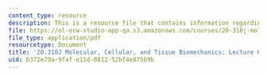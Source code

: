 ```yaml
---
content_type: resource
description: This is a resource file that contains information regarding lecture 6.
file: https://ol-ocw-studio-app-qa.s3.amazonaws.com/courses/20-310j-molecular-cellular-and-tissue-biomechanics-spring-2015/b372e79a9fafe11d081252bf4e875b9b_MIT20_310JS15_Lecture6.pdf
file_type: application/pdf
resourcetype: Document
title: '20.310J Molecular, Cellular, and Tissue Biomechanics: Lecture 6'
uid: b372e79a-9faf-e11d-0812-52bf4e875b9b
---
```

